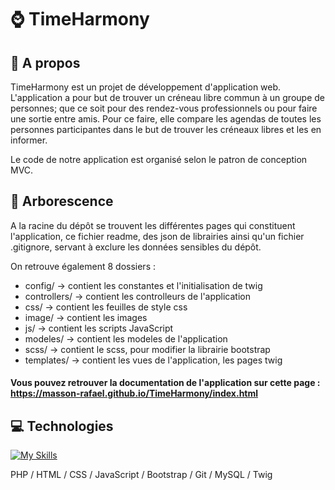 # ⌚ TimeHarmony

## 📄 A propos
TimeHarmony est un projet de développement d'application web. L'application a pour but de trouver un créneau libre commun à un groupe de personnes; que ce soit pour des rendez-vous professionnels ou pour faire une sortie entre amis. Pour ce faire, elle compare les agendas de toutes les personnes participantes dans le but de trouver les créneaux libres et les en informer.

Le code de notre application est organisé selon le patron de conception MVC.

## 📁 Arborescence
A la racine du dépôt se trouvent les différentes pages qui constituent l'application, ce fichier readme, des json de librairies ainsi qu'un fichier .gitignore, servant à exclure les données sensibles du dépôt.

On retrouve également 8 dossiers :
  - config/ -> contient les constantes et l'initialisation de twig
  - controllers/ -> contient les controlleurs de l'application
  - css/ -> contient les feuilles de style css
  - image/ -> contient les images
  - js/ -> contient les scripts JavaScript
  - modeles/ -> contient les modeles de l'application
  - scss/ -> contient le scss, pour modifier la librairie bootstrap
  - templates/ -> contient les vues de l'application, les pages twig

#### Vous pouvez retrouver la documentation de l'application sur cette page : https://masson-rafael.github.io/TimeHarmony/index.html

## 💻 Technologies

[![My Skills](https://skillicons.dev/icons?i=php,html,css,js,bootstrap,git,mysql)](https://skillicons.dev)

PHP / HTML / CSS / JavaScript / Bootstrap / Git / MySQL / Twig
